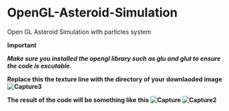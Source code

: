 # OpenGL-Asteroid-Simulation
Open GL Asteroid Simulation with particles system


**Important**

***Make sure you installed the opengl library such as glu and glut to ensure the code is excutable.***

**Replace this the texture line with the directory of your downlaoded image 
![Capture3](https://user-images.githubusercontent.com/45889437/74581206-d05cbe00-4fe7-11ea-92cc-84c18c325460.JPG)**

**The result of the code will be something like this
![Capture](https://user-images.githubusercontent.com/45889437/74581182-8a075f00-4fe7-11ea-8795-d6d067eb0ae3.JPG)
![Capture2](https://user-images.githubusercontent.com/45889437/74581186-9e4b5c00-4fe7-11ea-88d5-e2b25460cbb8.JPG)**
